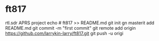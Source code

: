 # ft817
rtl.sdr APRS project
echo # ft817 >> README.md
git init
gn masterit add README.md
git commit -m "first commit"
git remote add origin https://github.com/larrykin-larry/ft817.git
git push -u origi

